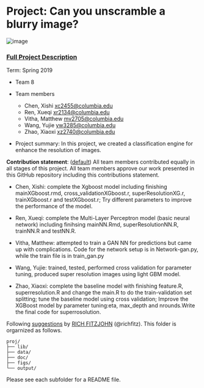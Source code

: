 # Project: Can you unscramble a blurry image? 
![image](figs/example.png)

### [Full Project Description](doc/project3_desc.md)

Term: Spring 2019

+ Team 8
+ Team members
	+ Chen, Xishi xc2455@columbia.edu
	+ Ren, Xueqi xr2134@columbia.edu
	+ Vitha, Matthew mv2705@columbia.edu
	+ Wang, Yujie yw3285@columbia.edu
	+ Zhao, Xiaoxi xz2740@columbia.edu

+ Project summary: In this project, we created a classification engine for enhance the resolution of images. 
	
**Contribution statement**: ([default](doc/a_note_on_contributions.md)) All team members contributed equally in all stages of this project. All team members approve our work presented in this GitHub repository including this contributions statement. 

+ Chen, Xishi: complete the Xgboost model including finishing mainXGboost.rmd, cross_validationXGboost.r, superResolutionXG.r, trainXGboost.r and testXGboost.r; Try different parameters to improve the performance of the model.

+ Ren, Xueqi: complete the Multi-Layer Perceptron model (basic neural network) including finihsing mainNN.Rmd, superResolutionNN.R, trainNN.R and testNN.R. 

+ Vitha, Matthew: attempted to train a GAN NN for predictions but came up with complications. Code for the network setup is in Network-gan.py, while the train file is in train_gan.py

+ Wang, Yujie: trained, tested, performed cross validation for parameter tuning, produced super resolution images using light GBM model. 

+ Zhao, Xiaoxi: complete the baseline model with finishing feature.R, superresolution.R and change the main.R to do the train-validation set splitting; tune the baseline model using cross validation; Improve the XGBoost model by parameter tuning:eta, max_depth and nrounds.Write the final code for superrosolution.

Following [suggestions](http://nicercode.github.io/blog/2013-04-05-projects/) by [RICH FITZJOHN](http://nicercode.github.io/about/#Team) (@richfitz). This folder is orgarnized as follows.

```
proj/
├── lib/
├── data/
├── doc/
├── figs/
└── output/
```

Please see each subfolder for a README file.
